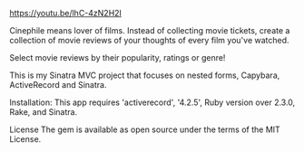 https://youtu.be/lhC-4zN2H2I

Cinephile means lover of films. Instead of collecting movie tickets, create a collection of movie reviews of your thoughts of every film you've watched.

Select movie reviews by their popularity, ratings or genre!

This is my Sinatra MVC project that focuses on nested forms, Capybara, ActiveRecord and Sinatra.

Installation:
This app requires 'activerecord', '4.2.5', Ruby version over 2.3.0, Rake, and Sinatra.

License
The gem is available as open source under the terms of the MIT License.
